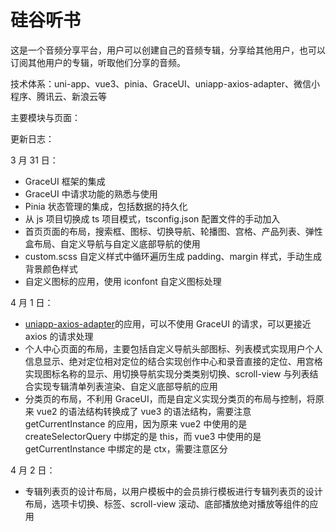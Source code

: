 # 硅谷听书

这是一个音频分享平台，用户可以创建自己的音频专辑，分享给其他用户，也可以订阅其他用户的专辑，听取他们分享的音频。

技术体系：uni-app、vue3、pinia、GraceUI、uniapp-axios-adapter、微信小程序、腾讯云、新浪云等

主要模块与页面：

更新日志：

3 月 31 日：

- GraceUI 框架的集成
- GraceUI 中请求功能的熟悉与使用
- Pinia 状态管理的集成，包括数据的持久化
- 从 js 项目切换成 ts 项目模式，tsconfig.json 配置文件的手动加入
- 首页页面的布局，搜索框、图标、切换导航、轮播图、宫格、产品列表、弹性盒布局、自定义导航与自定义底部导航的使用
- custom.scss 自定义样式中循环遍历生成 padding、margin 样式，手动生成背景颜色样式
- 自定义图标的应用，使用 iconfont 自定义图标处理

4 月 1 日：

- [uniapp-axios-adapter](https://ext.dcloud.net.cn/plugin?id=9840)的应用，可以不使用 GraceUI 的请求，可以更接近 axios 的请求处理
- 个人中心页面的布局，主要包括自定义导航头部图标、列表模式实现用户个人信息显示、绝对定位相对定位的结合实现创作中心和录音直接的定位、用宫格实现图标名称的显示、用切换导航实现分类类别切换、scroll-view 与列表结合实现专辑清单列表渲染、自定义底部导航的应用
- 分类页的布局，不利用 GraceUI，而是自定义实现分类页的布局与控制，将原来 vue2 的语法结构转换成了 vue3 的语法结构，需要注意 getCurrentInstance 的应用，因为原来 vue2 中使用的是 createSelectorQuery 中绑定的是 this，而 vue3 中使用的是 getCurrentInstance 中绑定的是 ctx，需要注意区分

4 月 2 日：

- 专辑列表页的设计布局，以用户模板中的会员排行模板进行专辑列表页的设计布局，选项卡切换、标签、scroll-view 滚动、底部播放绝对播放等组件的应用
